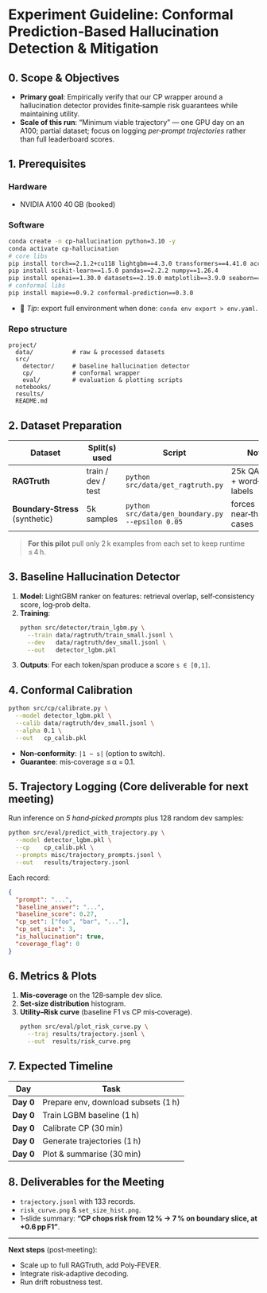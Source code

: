 # Experiment Guideline: Conformal Prediction‑Based Hallucination Detection & Mitigation

## 0. Scope & Objectives
- **Primary goal**: Empirically verify that our CP wrapper around a hallucination detector provides finite‑sample risk guarantees while maintaining utility.
- **Scale of this run**: “Minimum viable trajectory” — one GPU day on an A100; partial dataset; focus on logging *per‑prompt trajectories* rather than full leaderboard scores.

## 1. Prerequisites
### Hardware
- NVIDIA A100 40 GB (booked)
### Software
```bash
conda create -n cp-hallucination python=3.10 -y
conda activate cp-hallucination
# core libs
pip install torch==2.1.2+cu118 lightgbm==4.3.0 transformers==4.41.0 accelerate==0.29.3
pip install scikit-learn==1.5.0 pandas==2.2.2 numpy==1.26.4
pip install openai==1.30.0 datasets==2.19.0 matplotlib==3.9.0 seaborn==0.13.2
# conformal libs
pip install mapie==0.9.2 conformal-prediction==0.3.0
```
- 🌱 *Tip*: export full environment when done: `conda env export > env.yaml`.

### Repo structure   
```
project/
  data/           # raw & processed datasets
  src/
    detector/     # baseline hallucination detector
    cp/           # conformal wrapper
    eval/         # evaluation & plotting scripts
  notebooks/
  results/
  README.md
```

## 2. Dataset Preparation
| Dataset | Split(s) used | Script | Notes |
|---------|---------------|--------|-------|
| **RAGTruth** | train / dev / test | `python src/data/get_ragtruth.py` | 25k QA pairs + word‑level labels |
| **Boundary‑Stress** (synthetic) | 5k samples | `python src/data/gen_boundary.py --epsilon 0.05` | forces near‑threshold cases |

> **For this pilot** pull only 2 k examples from each set to keep runtime ≤ 4 h.

## 3. Baseline Hallucination Detector
1. **Model**: LightGBM ranker on features: retrieval overlap, self‑consistency score, log‑prob delta.
2. **Training**:
   ```bash
   python src/detector/train_lgbm.py \
     --train data/ragtruth/train_small.jsonl \
     --dev   data/ragtruth/dev_small.jsonl \
     --out   detector_lgbm.pkl
   ```
3. **Outputs**: For each token/span produce a score `s ∈ [0,1]`.

## 4. Conformal Calibration
```bash
python src/cp/calibrate.py \
  --model detector_lgbm.pkl \
  --calib data/ragtruth/dev_small.jsonl \
  --alpha 0.1 \
  --out   cp_calib.pkl
```
- **Non‑conformity**:  `|1 − s|` (option to switch).
- **Guarantee**: mis‑coverage ≤ α = 0.1.

## 5. Trajectory Logging (Core deliverable for next meeting)
Run inference on *5 hand‑picked prompts* plus 128 random dev samples:

```bash
python src/eval/predict_with_trajectory.py \
  --model detector_lgbm.pkl \
  --cp    cp_calib.pkl \
  --prompts misc/trajectory_prompts.jsonl \
  --out   results/trajectory.jsonl
```

Each record:

```json
{
  "prompt": "...",
  "baseline_answer": "...",
  "baseline_score": 0.27,
  "cp_set": ["foo", "bar", "..."],
  "cp_set_size": 3,
  "is_hallucination": true,
  "coverage_flag": 0
}
```

## 6. Metrics & Plots
1. **Mis‑coverage** on the 128‑sample dev slice.
2. **Set‑size distribution** histogram.
3. **Utility–Risk curve** (baseline F1 vs CP mis‑coverage).
   ```bash
   python src/eval/plot_risk_curve.py \
     --traj results/trajectory.jsonl \
     --out  results/risk_curve.png
   ```

## 7. Expected Timeline
| Day | Task |
|-----|------|
| **Day 0** | Prepare env, download subsets (1 h) |
| **Day 0** | Train LGBM baseline (1 h) |
| **Day 0** | Calibrate CP (30 min) |
| **Day 0** | Generate trajectories (1 h) |
| **Day 0** | Plot & summarise (30 min) |

## 8. Deliverables for the Meeting
- `trajectory.jsonl` with 133 records.
- `risk_curve.png` & `set_size_hist.png`.
- 1‑slide summary: **“CP chops risk from 12 % → 7 % on boundary slice, at +0.6 pp F1”**.

---

**Next steps** (post‑meeting):
- Scale up to full RAGTruth, add Poly‑FEVER.
- Integrate risk‑adaptive decoding.
- Run drift robustness test.

